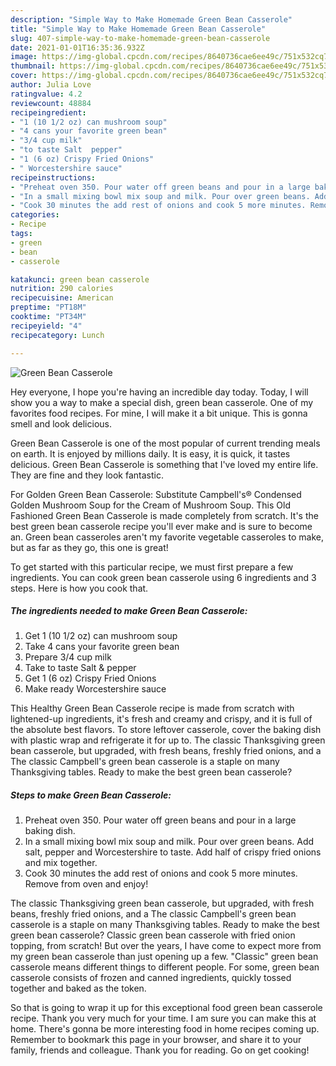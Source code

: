 ```yaml
---
description: "Simple Way to Make Homemade Green Bean Casserole"
title: "Simple Way to Make Homemade Green Bean Casserole"
slug: 407-simple-way-to-make-homemade-green-bean-casserole
date: 2021-01-01T16:35:36.932Z
image: https://img-global.cpcdn.com/recipes/8640736cae6ee49c/751x532cq70/green-bean-casserole-recipe-main-photo.jpg
thumbnail: https://img-global.cpcdn.com/recipes/8640736cae6ee49c/751x532cq70/green-bean-casserole-recipe-main-photo.jpg
cover: https://img-global.cpcdn.com/recipes/8640736cae6ee49c/751x532cq70/green-bean-casserole-recipe-main-photo.jpg
author: Julia Love
ratingvalue: 4.2
reviewcount: 48884
recipeingredient:
- "1 (10 1/2 oz) can mushroom soup"
- "4 cans your favorite green bean"
- "3/4 cup milk"
- "to taste Salt  pepper"
- "1 (6 oz) Crispy Fried Onions"
- " Worcestershire sauce"
recipeinstructions:
- "Preheat oven 350. Pour water off green beans and pour in a large baking dish."
- "In a small mixing bowl mix soup and milk. Pour over green beans. Add salt, pepper and Worcestershire to taste. Add half of crispy fried onions and mix together."
- "Cook 30 minutes the add rest of onions and cook 5 more minutes. Remove from oven and enjoy!"
categories:
- Recipe
tags:
- green
- bean
- casserole

katakunci: green bean casserole 
nutrition: 290 calories
recipecuisine: American
preptime: "PT18M"
cooktime: "PT34M"
recipeyield: "4"
recipecategory: Lunch

---
```



![Green Bean Casserole](https://img-global.cpcdn.com/recipes/8640736cae6ee49c/751x532cq70/green-bean-casserole-recipe-main-photo.jpg)

Hey everyone, I hope you're having an incredible day today. Today, I will show you a way to make a special dish, green bean casserole. One of my favorites food recipes. For mine, I will make it a bit unique. This is gonna smell and look delicious.

Green Bean Casserole is one of the most popular of current trending meals on earth. It is enjoyed by millions daily. It is easy, it is quick, it tastes delicious. Green Bean Casserole is something that I've loved my entire life. They are fine and they look fantastic.

For Golden Green Bean Casserole: Substitute Campbell&#39;s® Condensed Golden Mushroom Soup for the Cream of Mushroom Soup. This Old Fashioned Green Bean Casserole is made completely from scratch. It&#39;s the best green bean casserole recipe you&#39;ll ever make and is sure to become an. Green bean casseroles aren&#39;t my favorite vegetable casseroles to make, but as far as they go, this one is great!


To get started with this particular recipe, we must first prepare a few ingredients. You can cook green bean casserole using 6 ingredients and 3 steps. Here is how you cook that.

<!--inarticleads1-->

##### The ingredients needed to make Green Bean Casserole:

1. Get 1 (10 1/2 oz) can mushroom soup
1. Take 4 cans your favorite green bean
1. Prepare 3/4 cup milk
1. Take to taste Salt &amp; pepper
1. Get 1 (6 oz) Crispy Fried Onions
1. Make ready  Worcestershire sauce


This Healthy Green Bean Casserole recipe is made from scratch with lightened-up ingredients, it&#39;s fresh and creamy and crispy, and it is full of the absolute best flavors. To store leftover casserole, cover the baking dish with plastic wrap and refrigerate it for up to. The classic Thanksgiving green bean casserole, but upgraded, with fresh beans, freshly fried onions, and a The classic Campbell&#39;s green bean casserole is a staple on many Thanksgiving tables. Ready to make the best green bean casserole? 

<!--inarticleads2-->

##### Steps to make Green Bean Casserole:

1. Preheat oven 350. Pour water off green beans and pour in a large baking dish.
1. In a small mixing bowl mix soup and milk. Pour over green beans. Add salt, pepper and Worcestershire to taste. Add half of crispy fried onions and mix together.
1. Cook 30 minutes the add rest of onions and cook 5 more minutes. Remove from oven and enjoy!


The classic Thanksgiving green bean casserole, but upgraded, with fresh beans, freshly fried onions, and a The classic Campbell&#39;s green bean casserole is a staple on many Thanksgiving tables. Ready to make the best green bean casserole? Classic green bean casserole with fried onion topping, from scratch! But over the years, I have come to expect more from my green bean casserole than just opening up a few. &#34;Classic&#34; green bean casserole means different things to different people. For some, green bean casserole consists of frozen and canned ingredients, quickly tossed together and baked as the token. 

So that is going to wrap it up for this exceptional food green bean casserole recipe. Thank you very much for your time. I am sure you can make this at home. There's gonna be more interesting food in home recipes coming up. Remember to bookmark this page in your browser, and share it to your family, friends and colleague. Thank you for reading. Go on get cooking!

